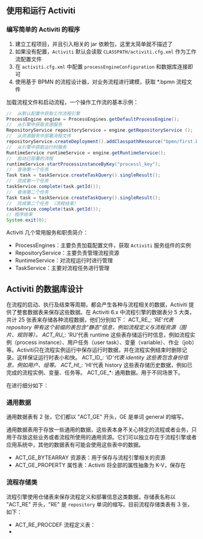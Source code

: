## 使用和运行 Activiti

### 编写简单的 Activiti 的程序

1. 建立工程项目，并且引入相关的 jar 依赖包，这里太简单就不描述了
2. 如果没有配置，`Activiti` 默认会读取 `CLASSPATH/activiti.cfg.xml` 作为工作流配置文件
3. 在 `activiti.cfg.xml` 中配置 `processEngineConfiguration` 和数据库连接即可
4. 使用基于 BPMN 的流程设计器，对业务流程进行建模，获取 *.bpmn 流程文件

加载流程文件和启动流程，一个操作工作流的基本示例：
```java
//  从默认配置中获取工作流程引擎
ProcessEngine engine = ProcessEngines.getDefaultProcessEngine();
//  从引擎中获取资源服务
RepositoryService repositoryService = engine.getRepositoryService ();
//  从资源服务中部署流程文件
repositoryService.createDeployment().addClasspathResource("bpmn/first.bpmn").deploy();
//  从引擎中获取运行时服务
RuntimeService runtimeService = engine.getRuntimeService();
//  启动已部署的流程
runtimeService.startProcessinstanceByKey("processl_key");
//  查询第一个任务
Task task = taskService.createTaskQuery().singleResult();
//  完成第一个任务
taskService.complete(task.getId());
//  查询第二个任务
Task task = taskService.createTaskQuery().singleResult();
//  完成第二个任务 （流程结束）
taskService.complete(task.getId());
// 程序结束
System.exit(0);
```

Activiti 几个常用服务和职责简介：
- ProcessEngines：主要负责加载配置文件，获取 `Activiti` 服务组件的实例
- RepositoryService：主要负责管理流程资源
- RuntimeService：对流程运行时进行管理
- TaskService：主要对流程任务进行管理

## Activiti 的数据库设计
在流程的启动、执行及结束等周期，都会产生各种与流程相关的数据，Activiti 提供了整套数据表来保存这些数据。在 Activiti 6.x 中流程引擎的数据表分 5 大类，共计 25 张表来存储各种流程数据，他们分别如下：
ACT_RE_*: 'RE’代表 repository 带有这个前缀的表包含“静态”信息，例如流程定义与流程资源（图片、规则等）。
ACT_RU_*: 'RU’代表 runtime 这些表存储运行时信息，例如流程实例（process instance）、用户任务（user task）、变量（variable）、作业（job）等。Activiti只在流程实例运行中保存运行时数据，并在流程实例结束时删除记录。这样保证运行时表小和快。
ACT_ID_*: 'ID’代表 identity 这些表包含身份信息，例如用户、组等。
ACT_HI_*: 'HI’代表 history 这些表存储历史数据，例如已完成的流程实例、变量、任务等。
ACT_GE_*: 通用数据。用于不同场景下。

在进行细分如下：
### 通用数据
通用数据表有 2 张，它们都以 "ACT_GE" 开头，GE 是单词 general 的缩写。

通用数据表用于存放一些通用的数据，这些表本身不关心特定的流程或者业务，只用于存放这些业务或者流程所使用的通用资源。它们可以独立存在于流程引擎或者应用系统中，其他的数据表有可能会使用这些表中的数据。

- ACT_GE_BYTEARRAY 资源表：用于保存与流程引擎相关的资源
- ACT_GE_PROPERTY 属性表：Activiti 将全部的属性抽象为 K-V，保存在

### 流程存储类

流程引擎使用仓储表来保存流程定义和部署信息这类数据，存储表名称以 "ACT_RE" 开头，"RE" 是 `repository` 单词的缩写。目前流程存储类表有 3 张，如下：

- ACT_RE_PROCDEF 流程定义表：
- 